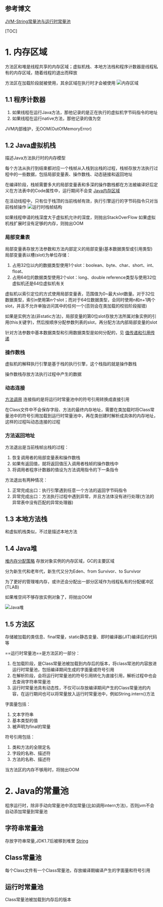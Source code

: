 ## 参考博文
[JVM-String常量池与运行时常量池](https://blog.csdn.net/Sugar_Rainbow/article/details/68150249)

[TOC]

# 1. 内存区域
方法区和堆是线程共享的内存区域；虚拟机栈、本地方法栈和程序计数器是线程私有的内存区域，随着线程的退出而释放

方法区在加载阶段就被使用，其余区域在执行时才会被使用
![内存区域](./pic/Java内存区域_内存区域.png)

## 1.1 程序计数器
1. 如果线程在运行Java方法，那他记录的是正在执行的虚拟机字节码指令的地址
2. 如果线程在运行native方法，那他记录的值为空

JVM内部维护，无OOM(OutOfMemoryError)


## 1.2 Java虚拟机栈
描述Java方法执行时的内存模型

每个方法从执行到结束都对应一个栈帧从入栈到出栈的过程，栈帧存放方法执行过程中的一些数据，包括局部变量表、操作数栈、动态链接和返回地址

在编译阶段，栈帧需要多大的局部变量表和多深的操作数栈都在方法被编译好后定义在方法表中的Code属性中，运行期间不会变 [Java内存区域](./Java内存区域.md)

在活动线程中，只有位于栈顶的当前栈帧有效，执行引擎运行的字节码指令只对当前栈帧操作
![运行时栈帧结构](./pic/Java内存区域_运行时栈帧结构.jpeg)

如果线程申请的栈深度大于虚拟机允许的深度，则抛出StackOverFlow
如果虚拟机栈扩展时没有足够的内存，则抛出OOM

### 局部变量表
局部变量表存放方法参数和方法内部定义的局部变量(基本数据类型或引用类型)
局部变量表以槽(slot)为单位存储：
1. 占用32位以内的数据类型使用1个slot：boolean、byte、char、short、int、float、
2. 占用64位的数据类型使用2个slot：long、double
reference类型与使用32位虚拟机还是64位虚拟机有关

虚拟机以索引定位的方式使用局部变量表，范围值为0~最大slot数量。对于32位数据类型，索引n使用第n个slot；而对于64位数据类型，会同时使用n和n+1两个slot，并且不允许单独访问其中的任何一个(否则会在类加载的校验阶段报错)

如果是实例方法(非static方法)，局部变量的第0位slot存放方法所属对象实例的引用(this关键字)，然后按顺序分配参数列表的slot，再分配方法内部局部变量的slot

针对方法参数中基本数据类型和引用数据类型是如何分配的，见 [值传递和引用传递](../Java基础/值传递和引用传递.md)

### 操作数栈
虚拟机的解释执行引擎是基于栈的执行引擎，这个栈指的就是操作数栈

操作数栈存放方法执行过程中产生的数据

### 动态连接
[方法调用](./方法调用.md)
连接指的是将运行时常量池中的符号引用转换成直接引用

在Class文件中不会保存字段、方法的最终内存地址，需要在类加载时将Class常量池中的符号引用加载到运行时常量池中，再在类创建时解析成具体的内存地址，这样的过程叫动态连接的过程

### 方法返回地址
方法退出是当前栈帧出栈的过程：
1. 恢复调用者的局部变量表和操作数栈
2. 如果有返回值，就将返回值压入调用者栈帧的操作数栈中
3. 将调用者程序计数器的值设为方法调用指令的下一条指令

方法退出有两种情况：
1. 正常完成出口：执行引擎遇到任意一个方法的返回字节码指令
2. 异常完成出口：方法执行过程中遇到异常，并且方法体没有进行处理(方法的异常表中没有匹配的异常处理器)



## 1.3 本地方法栈
和虚拟机栈类似，不过是描述本地方法


## 1.4 Java堆
[堆内存分配策略](./堆内存分配策略.md)
存放对象实例的内存区域，GC的主要区域

分为新生代和老年代，新生代又分为Eden、from Survivor、to Survivor

为了更好的管理堆内存，或许还会分配出一部分区域作为线程私有的分配缓冲区(TLAB)

如果堆空间不够存放实例对象了，将抛出OOM

![Java堆](./pic/Java内存区域_Java堆.png)


## 1.5 方法区
存储被加载的类信息、final常量，static静态变量、即时编译器(JIT)编译后的代码等

==运行时常量池==是方法区的一部分：
1. 在加载阶段，是Class常量池被加载到内存后的版本，将class常池的内容放进运行时常量池，包括编译期间生成的字面量或符号引用
2. 在解析阶段，会将运行时常量池的符号引用转化为直接引用，解析过程中也会去查询字符串常量池
3. 运行时常量池具有动态性，不仅可以存放编译期间产生的Class常量池的内容，在运行期间也可以将常量放入运行时常量池中，例如String.intern()方法

字面量包括：
1. 文本字符串
2. 基本类型的值
3. 被声明为final的常量

符号引用包括：
1. 类和方法的全限定名
2. 字段的名称、描述符
3. 方法的名称、描述符

当方法区的内存不够用时，将抛出OOM


# 2. Java的常量池
程序运行时，除非手动向常量池中添加常量(比如调用intern方法)，否则jvm不会自动添加常量到常量池

## 字符串常量池
存放字符串常量,JDK1.7后被移到堆里
[String](../java基础/String.md)

## Class常量池
每个Class文件有一个Class常量池，存放编译期编译产生的字面量和符号引用

## 运行时常量池
Class常量池被加载到内存后的版本